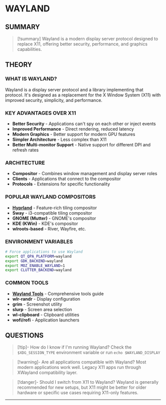 # WAYLAND

## SUMMARY
> [!summary]
> Wayland is a modern display server protocol designed to replace X11, offering better security, performance, and graphics capabilities.

## THEORY

### WHAT IS WAYLAND?
Wayland is a display server protocol and a library implementing that protocol. It's designed as a replacement for the X Window System (X11) with improved security, simplicity, and performance.

### KEY ADVANTAGES OVER X11
- **Better Security** - Applications can't spy on each other or inject events
- **Improved Performance** - Direct rendering, reduced latency
- **Modern Graphics** - Better support for modern GPU features
- **Simpler Architecture** - Less complex than X11
- **Better Multi-monitor Support** - Native support for different DPI and refresh rates

### ARCHITECTURE
- **Compositor** - Combines window management and display server roles
- **Clients** - Applications that connect to the compositor
- **Protocols** - Extensions for specific functionality

### POPULAR WAYLAND COMPOSITORS
- **[Hyprland](hyprland.md)** - Feature-rich tiling compositor
- **Sway** - i3-compatible tiling compositor
- **GNOME (Mutter)** - GNOME's compositor
- **KDE (KWin)** - KDE's compositor
- **wlroots-based** - River, Wayfire, etc.

### ENVIRONMENT VARIABLES
```bash
# Force applications to use Wayland
export QT_QPA_PLATFORM=wayland
export GDK_BACKEND=wayland
export MOZ_ENABLE_WAYLAND=1
export CLUTTER_BACKEND=wayland
```

### COMMON TOOLS
- **[Wayland Tools](wayland_tools.md)** - Comprehensive tools guide
- **wlr-randr** - Display configuration
- **grim** - Screenshot utility
- **slurp** - Screen area selection
- **wl-clipboard** - Clipboard utilities
- **wofi/rofi** - Application launchers

## QUESTIONS

> [!tip]- How do I know if I'm running Wayland?
> Check the `$XDG_SESSION_TYPE` environment variable or run `echo $WAYLAND_DISPLAY`

> [!warning]- Are all applications compatible with Wayland?
> Most modern applications work well. Legacy X11 apps run through XWayland compatibility layer.

> [!danger]- Should I switch from X11 to Wayland?
> Wayland is generally recommended for new setups, but X11 might be better for older hardware or specific use cases requiring X11-only features.

- - -
